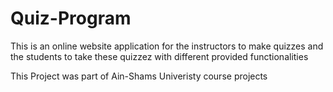 # Quiz-Program

This is an online website application for the instructors to make quizzes and the students to take these quizzez with different provided functionalities

This Project was part of Ain-Shams Univeristy course projects
